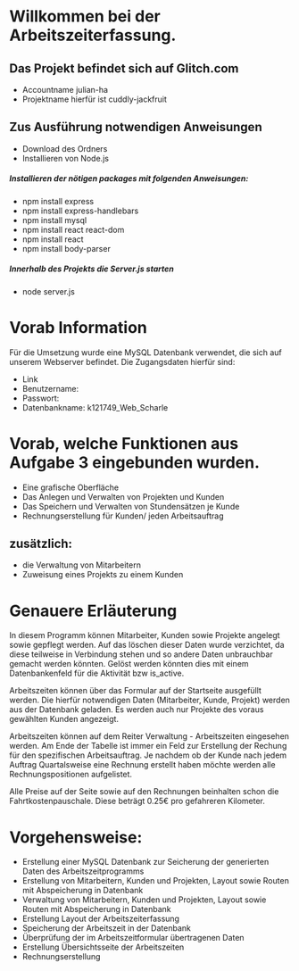  # Willkommen bei der Arbeitszeiterfassung. 
 
 ## Das Projekt befindet sich auf Glitch.com
 - Accountname julian-ha
 - Projektname hierfür ist cuddly-jackfruit
 
 ## Zus Ausführung notwendigen Anweisungen
 - Download des Ordners
 - Installieren von Node.js
 ##### Installieren der nötigen packages mit folgenden Anweisungen:
 - npm install express
 - npm install express-handlebars
 - npm install mysql
 - npm install react react-dom
 - npm install react
 - npm install body-parser
 ##### Innerhalb des Projekts die Server.js starten
 - node server.js
 
 
 
 # Vorab Information
 Für die Umsetzung wurde eine MySQL Datenbank verwendet, die sich auf unserem Webserver befindet.
 Die Zugangsdaten hierfür sind:
 - Link
 - Benutzername:
 - Passwort:
 - Datenbankname: k121749_Web_Scharle
 

# Vorab, welche Funktionen aus Aufgabe 3 eingebunden wurden.
- Eine grafische Oberfläche
- Das Anlegen und Verwalten von Projekten und Kunden
- Das Speichern und Verwalten von Stundensätzen je Kunde
- Rechnungserstellung für Kunden/ jeden Arbeitsauftrag

## zusätzlich: 
- die Verwaltung von Mitarbeitern
- Zuweisung eines Projekts zu einem Kunden




# Genauere Erläuterung

In diesem Programm können Mitarbeiter, Kunden sowie Projekte angelegt sowie gepflegt werden.
Auf das löschen dieser Daten wurde verzichtet, da diese teilweise in Verbindung stehen und so andere Daten unbrauchbar gemacht werden könnten.
Gelöst werden könnten dies mit einem Datenbankenfeld für die Aktivität bzw is_active.

Arbeitszeiten können über das Formular auf der Startseite ausgefüllt werden. 
Die hierfür notwendigen Daten (Mitarbeiter, Kunde, Projekt) werden aus der Datenbank geladen.
Es werden auch nur Projekte des voraus gewählten Kunden angezeigt.

Arbeitszeiten können auf dem Reiter Verwaltung - Arbeitszeiten eingesehen werden. Am Ende der Tabelle ist immer ein Feld zur Erstellung der Rechung
für den spezifischen Arbeitsauftrag.
Je nachdem ob der Kunde nach jedem Auftrag Quartalsweise eine Rechnung erstellt haben möchte werden alle Rechnungspositionen aufgelistet.


Alle Preise auf der Seite sowie auf den Rechnungen beinhalten schon die Fahrtkostenpauschale.
Diese beträgt 0.25€ pro gefahreren Kilometer.




# Vorgehensweise:
- Erstellung einer MySQL Datenbank zur Seicherung der generierten Daten des Arbeitszeitprogramms
- Erstellung von Mitarbeitern, Kunden und Projekten, Layout sowie Routen mit Abspeicherung in Datenbank
- Verwaltung von Mitarbeitern, Kunden und Projekten, Layout sowie Routen mit Abspeicherung in Datenbank
- Erstellung Layout der Arbeitszeiterfassung
- Speicherung der Arbeitszeit in der Datenbank
- Überprüfung der im Arbeitszeitformular übertragenen Daten
- Erstellung Übersichtsseite der Arbeitszeiten
- Rechnungserstellung
